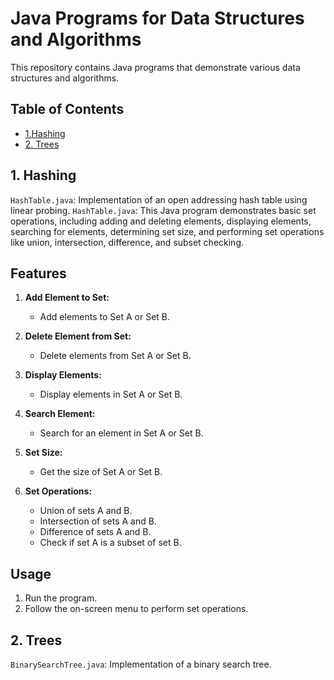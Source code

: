 Java Programs for Data Structures and Algorithms
================================================

This repository contains Java programs that demonstrate various data structures and algorithms.

Table of Contents
-----------------

*   [1\.Hashing](https://www.geeksforgeeks.org/hashing-data-structure/)
*   [2\. Trees](https://www.geeksforgeeks.org/introduction-to-tree-data-structure-and-algorithm-tutorials/)

1\. Hashing
-----------

`HashTable.java`: Implementation of an open addressing hash table using linear probing.
`HashTable.java`:
This Java program demonstrates basic set operations, including adding and deleting elements, displaying elements, searching for elements, determining set size, and performing set operations like union, intersection, difference, and subset checking.

## Features

1. **Add Element to Set:**
   - Add elements to Set A or Set B.

2. **Delete Element from Set:**
   - Delete elements from Set A or Set B.

3. **Display Elements:**
   - Display elements in Set A or Set B.

4. **Search Element:**
   - Search for an element in Set A or Set B.

5. **Set Size:**
   - Get the size of Set A or Set B.

6. **Set Operations:**
   - Union of sets A and B.
   - Intersection of sets A and B.
   - Difference of sets A and B.
   - Check if set A is a subset of set B.

## Usage

1. Run the program.
2. Follow the on-screen menu to perform set operations.

2\. Trees
---------

`BinarySearchTree.java`: Implementation of a binary search tree.
